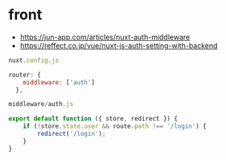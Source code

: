 # front
* https://jun-app.com/articles/nuxt-auth-middleware
* https://reffect.co.jp/vue/nuxt-js-auth-setting-with-backend
```javascript
nuxt.config.js

router: {
    middleware: ['auth']
  },
```
```javascript
middleware/auth.js

export default function ({ store, redirect }) {
    if (!store.state.user && route.path !== '/login') {
        redirect('/login');
    }
}
```

